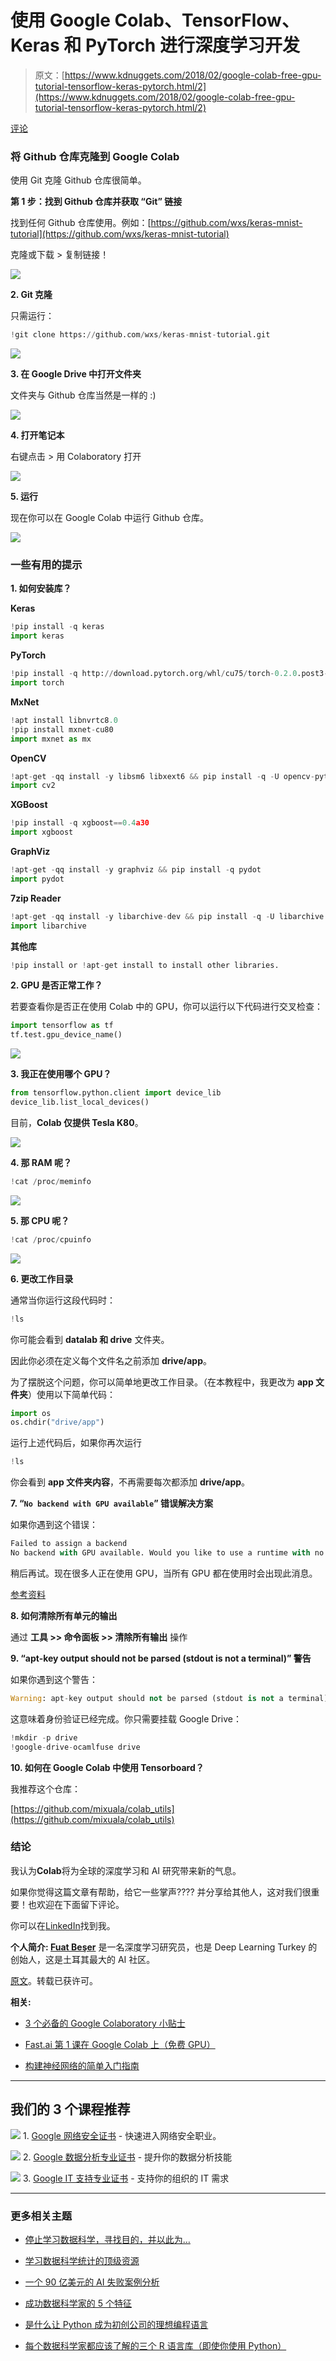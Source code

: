 # 使用 Google Colab、TensorFlow、Keras 和 PyTorch 进行深度学习开发

> 原文：[https://www.kdnuggets.com/2018/02/google-colab-free-gpu-tutorial-tensorflow-keras-pytorch.html/2](https://www.kdnuggets.com/2018/02/google-colab-free-gpu-tutorial-tensorflow-keras-pytorch.html/2)

[评论](/2018/02/google-colab-free-gpu-tutorial-tensorflow-keras-pytorch.html?page=2#comments)

### 将 Github 仓库克隆到 Google Colab

使用 Git 克隆 Github 仓库很简单。

**第 1 步：找到 Github 仓库并获取 “Git” 链接**

找到任何 Github 仓库使用。例如：[https://github.com/wxs/keras-mnist-tutorial](https://github.com/wxs/keras-mnist-tutorial)

克隆或下载 > 复制链接！

![](../Images/bbd341f04219e95d4394107b6fb6c6a0.png)

**2\. Git 克隆**

只需运行：

```py
!git clone https://github.com/wxs/keras-mnist-tutorial.git
```

![](../Images/f3e50d19a360fe0e9de6193f724c3ce9.png)

**3\. 在 Google Drive 中打开文件夹**

文件夹与 Github 仓库当然是一样的 :)

![](../Images/8bbd826394f76ccb072f00427448c6c1.png)

**4\. 打开笔记本**

右键点击 > 用 Colaboratory 打开

![](../Images/27ace19d53e6bfed55f5caa865348a00.png)

**5\. 运行**

现在你可以在 Google Colab 中运行 Github 仓库。

![](../Images/d5432ba2357fe8df00fb274feccc98a2.png)

### 一些有用的提示

**1\. 如何安装库？**

**Keras**

```py
!pip install -q keras
import keras
```

**PyTorch**

```py
!pip install -q http://download.pytorch.org/whl/cu75/torch-0.2.0.post3-cp27-cp27mu-manylinux1_x86_64.whl torchvision
import torch
```

**MxNet**

```py
!apt install libnvrtc8.0
!pip install mxnet-cu80
import mxnet as mx
```

**OpenCV**

```py
!apt-get -qq install -y libsm6 libxext6 && pip install -q -U opencv-python
import cv2
```

**XGBoost**

```py
!pip install -q xgboost==0.4a30
import xgboost
```

**GraphViz**

```py
!apt-get -qq install -y graphviz && pip install -q pydot
import pydot
```

**7zip Reader**

```py
!apt-get -qq install -y libarchive-dev && pip install -q -U libarchive
import libarchive
```

**其他库**

```py
!pip install or !apt-get install to install other libraries.

```

**2\. GPU 是否正常工作？**

若要查看你是否正在使用 Colab 中的 GPU，你可以运行以下代码进行交叉检查：

```py
import tensorflow as tf
tf.test.gpu_device_name()
```

![](../Images/de6e3024f09c168e8cd3d210d0ec0e80.png)

**3\. 我正在使用哪个 GPU？**

```py
from tensorflow.python.client import device_lib
device_lib.list_local_devices()
```

目前，**Colab 仅提供 Tesla K80**。

![](../Images/c7c910f7ea11bcc4b5b070931c78559f.png)

**4\. 那 RAM 呢？**

```py
!cat /proc/meminfo
```

![](../Images/3f1cbd63c4efeaa88b47f2f331c4b4f0.png)

**5\. 那 CPU 呢？**

```py
!cat /proc/cpuinfo
```

![](../Images/e1a982195ddd274d93edde452943de04.png)

**6\. 更改工作目录**

通常当你运行这段代码时：

```py
!ls
```

你可能会看到 **datalab 和 drive** 文件夹。

因此你必须在定义每个文件名之前添加 **drive/app**。

为了摆脱这个问题，你可以简单地更改工作目录。（在本教程中，我更改为 **app 文件夹**）使用以下简单代码：

```py
import os
os.chdir("drive/app")
```

运行上述代码后，如果你再次运行

```py
!ls
```

你会看到 **app 文件夹内容**，不再需要每次都添加 **drive/app**。

**7\. “`No backend with GPU available`” 错误解决方案**

如果你遇到这个错误：

```py
Failed to assign a backend
No backend with GPU available. Would you like to use a runtime with no accelerator?
```

稍后再试。现在很多人正在使用 GPU，当所有 GPU 都在使用时会出现此消息。

[参考资料](https://www.kaggle.com/getting-started/47096#post271139)

**8\. 如何清除所有单元的输出**

通过 **工具 >> 命令面板 >> 清除所有输出** 操作

**9\. “apt-key output should not be parsed (stdout is not a terminal)” 警告**

如果你遇到这个警告：

```py
Warning: apt-key output should not be parsed (stdout is not a terminal)
```

这意味着身份验证已经完成。你只需要挂载 Google Drive：

```py
!mkdir -p drive
!google-drive-ocamlfuse drive
```

**10\. 如何在 Google Colab 中使用 Tensorboard？**

我推荐这个仓库：

[https://github.com/mixuala/colab_utils](https://github.com/mixuala/colab_utils)

### 结论

我认为**Colab**将为全球的深度学习和 AI 研究带来新的气息。

如果你觉得这篇文章有帮助，给它一些掌声???? 并分享给其他人，这对我们很重要！也欢迎在下面留下评论。

你可以在[LinkedIn](https://www.linkedin.com/in/fuatbeser/)找到我。

**个人简介: [Fuat Beşer](https://www.linkedin.com/in/fuatbeser/)** 是一名深度学习研究员，也是 Deep Learning Turkey 的创始人，这是土耳其最大的 AI 社区。

[原文](https://medium.com/deep-learning-turkey/google-colab-free-gpu-tutorial-e113627b9f5d)。转载已获许可。

**相关:**

+   [3 个必备的 Google Colaboratory 小贴士](/2018/02/essential-google-colaboratory-tips-tricks.html)

+   [Fast.ai 第 1 课在 Google Colab 上（免费 GPU）](/2018/02/fast-ai-lesson-1-google-colab-free-gpu.html)

+   [构建神经网络的简单入门指南](/2018/02/simple-starter-guide-build-neural-network.html)

* * *

## 我们的 3 个课程推荐

![](../Images/0244c01ba9267c002ef39d4907e0b8fb.png) 1\. [Google 网络安全证书](https://www.kdnuggets.com/google-cybersecurity) - 快速进入网络安全职业。

![](../Images/e225c49c3c91745821c8c0368bf04711.png) 2\. [Google 数据分析专业证书](https://www.kdnuggets.com/google-data-analytics) - 提升你的数据分析技能

![](../Images/0244c01ba9267c002ef39d4907e0b8fb.png) 3\. [Google IT 支持专业证书](https://www.kdnuggets.com/google-itsupport) - 支持你的组织的 IT 需求

* * *

### 更多相关主题

+   [停止学习数据科学，寻找目的，并以此为…](https://www.kdnuggets.com/2021/12/stop-learning-data-science-find-purpose.html)

+   [学习数据科学统计的顶级资源](https://www.kdnuggets.com/2021/12/springboard-top-resources-learn-data-science-statistics.html)

+   [一个 90 亿美元的 AI 失败案例分析](https://www.kdnuggets.com/2021/12/9b-ai-failure-examined.html)

+   [成功数据科学家的 5 个特征](https://www.kdnuggets.com/2021/12/5-characteristics-successful-data-scientist.html)

+   [是什么让 Python 成为初创公司的理想编程语言](https://www.kdnuggets.com/2021/12/makes-python-ideal-programming-language-startups.html)

+   [每个数据科学家都应该了解的三个 R 语言库（即使你使用 Python）](https://www.kdnuggets.com/2021/12/three-r-libraries-every-data-scientist-know-even-python.html)
